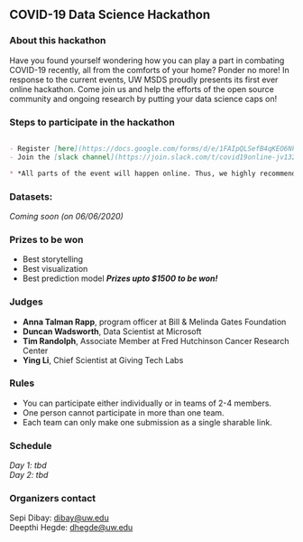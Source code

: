 ## COVID-19 Data Science Hackathon


### About this hackathon 

Have you found yourself wondering how you can play a part in combating COVID-19 recently, all from the comforts of your home? Ponder no more! In response to the current events, UW MSDS proudly presents its first ever online hackathon. Come join us and help the efforts of the open source community and ongoing research by putting your data science caps on!

### Steps to participate in the hackathon

```markdown

- Register [here](https://docs.google.com/forms/d/e/1FAIpQLSefB4qKEO6NkoqK--p3shr2PymNue3IfpLIR-e7ahVRXgrFng/viewform)
- Join the [slack channel](https://join.slack.com/t/covid19online-jv13298/shared_invite/zt-dmnm7yv8-weycz5JK5gvlQQ9fLB6oAQ) to meet people and form groups.* 

* *All parts of the event will happen online. Thus, we highly recommend that you register and join the slack channel as soon as possible, so you have time to form groups.* 
```

### Datasets:
*Coming soon (on 06/06/2020)*

### Prizes to be won

- Best storytelling
- Best visualization 
- Best prediction model
**_Prizes upto $1500 to be won!_**

### Judges

- **Anna Talman Rapp**, program officer at Bill & Melinda Gates Foundation
- **Duncan Wadsworth**, Data Scientist at Microsoft
- **Tim Randolph**, Associate Member at Fred Hutchinson Cancer Research Center 
- **Ying Li**, Chief Scientist at Giving Tech Labs

### Rules

- You can participate either individually or in teams of 2-4 members. 
- One person cannot participate in more than one team.
- Each team can only make one submission as a single sharable link.

### Schedule
*Day 1: tbd <br/>
Day 2: tbd*

### Organizers contact

Sepi Dibay: dibay@uw.edu <br/>
Deepthi Hegde: dhegde@uw.edu

